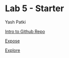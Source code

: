 # Lab 5 - Starter

Yash Patki

[Intro to Github Repo](https://github.com/YashPatki02/intro-to-github)

[Expose](https://yashpatki02.github.io/Lab5_Starter/expose.html)

[Explore](https://yashpatki02.github.io/Lab5_Starter/explore.html)
